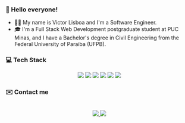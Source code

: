 ### 👋 Hello everyone!
- 👨‍💻 My name is Victor Lisboa and I'm a Software Engineer.
- :mortar_board: I'm a Full Stack Web Development postgraduate student at PUC Minas, and I have a Bachelor's degree in Civil Engineering from the Federal University of Paraiba (UFPB). 

### 💻 Tech Stack 
<div align="center">
 <img src="https://img.shields.io/badge/JavaScript-323330?style=for-the-badge&logo=javascript&logoColor=F7DF1E">
 <img 	src="https://img.shields.io/badge/Python-3776AB?style=for-the-badge&logo=python&logoColor=white">
 <img src=	"https://img.shields.io/badge/HTML5-E34F26?style=for-the-badge&logo=html5&logoColor=white">
 <img src="https://img.shields.io/badge/CSS3-1572B6?style=for-the-badge&logo=css3&logoColor=white">
 <img src="https://img.shields.io/badge/React-20232A?style=for-the-badge&logo=react&logoColor=61DAFB">
 <img src="https://img.shields.io/badge/Angular-DD0031?style=for-the-badge&logo=angular&logoColor=white">
</div>

### ✉️ Contact me

<p align="center">
  <br/>
  <a href="https://www.linkedin.com/in/jvclisboa/">
    <img src="https://img.shields.io/badge/LinkedIn-0077B5?style=for-the-badge&logo=linkedin&logoColor=whit">
  </a>
  
  <a href="mailto:jvclisboa@outlook.com">
    <img src="https://img.shields.io/badge/Microsoft_Outlook-0078D4?style=for-the-badge&logo=microsoft-outlook&logoColor=white">
  </a>
</p>
<!---
jvclisboa/jvclisboa is a ✨ special ✨ repository because its `README.md` (this file) appears on your GitHub profile.
You can click the Preview link to take a look at your changes.
--->
